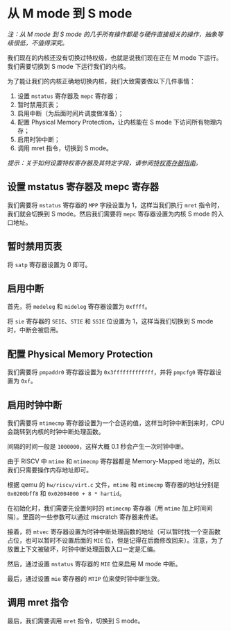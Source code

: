 # 从 M mode 到 S mode

*注：从 M mode 到 S mode 的几乎所有操作都是与硬件直接相关的操作，抽象等级很低，不值得深究。*

我们现在的内核还没有切换过特权级，也就是说我们现在正在 M mode 下运行。我们需要切换到 S mode 下运行我们的内核。

为了能让我们的内核正确地切换内核，我们大致需要做以下几件事情：

1. 设置 `mstatus` 寄存器及 `mepc` 寄存器；
2. 暂时禁用页表；
3. 启用中断（为后面时间片调度做准备）；
4. 配置 Physical Memory Protection，让内核能在 S mode 下访问所有物理内存；
5. 启用时钟中断；
6. 调用 mret 指令，切换到 S mode。

*提示：关于如何设置特权寄存器及其特定字段，请参阅[特权寄存器指南](csr.md)。*

## 设置 mstatus 寄存器及 mepc 寄存器

我们需要将 `mstatus` 寄存器的 `MPP` 字段设置为 1，这样当我们执行 `mret` 指令时，我们就会切换到 S mode。然后我们需要将 `mepc` 寄存器设置为内核 S mode 的入口地址。

## 暂时禁用页表

将 `satp` 寄存器设置为 0 即可。

## 启用中断

首先，将 `medeleg` 和 `mideleg` 寄存器设置为 `0xffff`。

将 `sie` 寄存器的 `SEIE`、`STIE` 和 `SSIE` 位设置为 1，这样当我们切换到 S mode 时，中断会被启用。

## 配置 Physical Memory Protection

我们需要将 `pmpaddr0` 寄存器设置为 `0x3fffffffffffff`，并将 `pmpcfg0` 寄存器设置为 `0xf`。

## 启用时钟中断

我们需要将 `mtimecmp` 寄存器设置为一个合适的值，这样当时钟中断到来时，CPU 会跳转到内核的时钟中断处理函数。

间隔的时间一般是 `1000000`，这样大概 0.1 秒会产生一次时钟中断。

由于 RISCV 中 `mtime` 和 `mtimecmp` 寄存器都是 Memory-Mapped 地址的，所以我们只需要操作内存地址即可。

根据 qemu 的 `hw/riscv/virt.c` 文件，`mtime` 和 `mtimecmp` 寄存器的地址分别是 `0x0200bff8` 和 `0x02004000 + 8 * hartid`。

在初始化时，我们需要先设置何时的 `mtimecmp` 寄存器（用 `mtime` 加上时间间隔）。里面的一些参数可以通过 mscratch 寄存器来传递。

接着，将 `mtvec` 寄存器设置为时钟中断处理函数的地址（可以暂时找一个空函数占位，也可以暂时不设置后面的 `MIE` 位，但是记得在后面修改回来）。注意，为了放置上下文被破坏，时钟中断处理函数入口一定是汇编。

然后，通过设置 `mstatus` 寄存器的 `MIE` 位来启用 M mode 中断。

最后，通过设置 `mie` 寄存器的 `MTIP` 位来使时钟中断生效。

## 调用 mret 指令

最后，我们需要调用 `mret` 指令，切换到 S mode。
